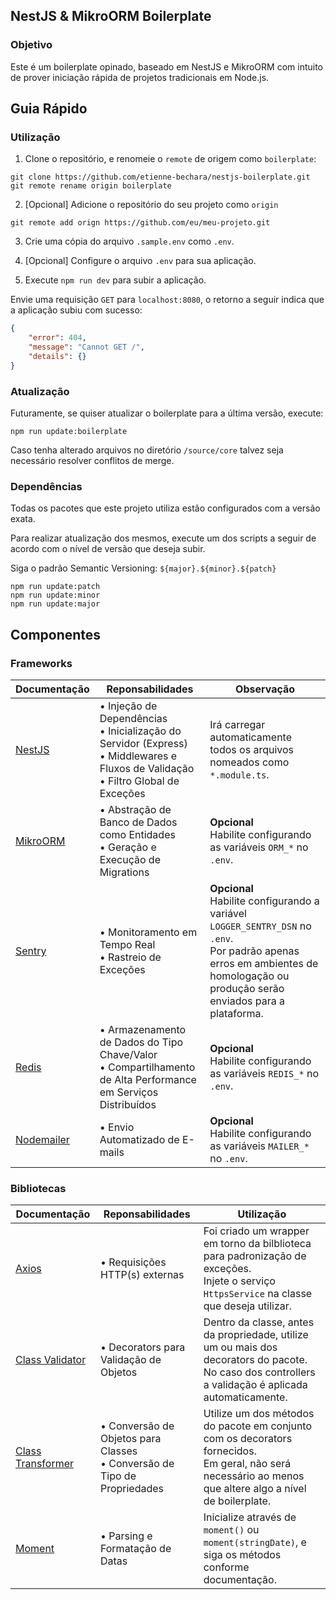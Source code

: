 ## NestJS & MikroORM Boilerplate

### Objetivo

Este é um boilerplate opinado, baseado em NestJS e MikroORM com intuito de prover iniciação rápida de projetos tradicionais em Node.js.


## Guia Rápido

### Utilização

1. Clone o repositório, e renomeie o `remote` de origem como `boilerplate`:

```shell
git clone https://github.com/etienne-bechara/nestjs-boilerplate.git
git remote rename origin boilerplate
```

2. [Opcional] Adicione o repositório do seu projeto como `origin`

```shell
git remote add orign https://github.com/eu/meu-projeto.git
```

3. Crie uma cópia do arquivo `.sample.env` como `.env`.

4. [Opcional] Configure o arquivo `.env` para sua aplicação.

5. Execute `npm run dev` para subir a aplicação.

Envie uma requisição `GET` para `localhost:8080`, o retorno a seguir indica que a aplicação subiu com sucesso:

```json
{
    "error": 404,
    "message": "Cannot GET /",
    "details": {}
}
```

### Atualização

Futuramente, se quiser atualizar o boilerplate para a última versão, execute:

```shell
npm run update:boilerplate
```

Caso tenha alterado arquivos no diretório `/source/core` talvez seja necessário resolver conflitos de merge.

### Dependências

Todas os pacotes que este projeto utiliza estão configurados com a versão exata.

Para realizar atualização dos mesmos, execute um dos scripts a seguir de acordo com o nível de versão que deseja subir.

Siga o padrão Semantic Versioning: `${major}.${minor}.${patch}`

```shell
npm run update:patch
npm run update:minor
npm run update:major
```


## Componentes

### Frameworks

Documentação | Reponsabilidades | Observação 
---|---|---
[NestJS](https://docs.nestjs.com/) | • Injeção de Dependências<br>• Inicialização do Servidor (Express)<br>• Middlewares e Fluxos de Validação<br>• Filtro Global de Exceções | Irá carregar automaticamente todos os arquivos nomeados como `*.module.ts`.
[MikroORM](https://mikro-orm.io/docs/installation) | • Abstração de Banco de Dados como Entidades<br>• Geração e Execução de Migrations | **Opcional**<br>Habilite configurando as variáveis `ORM_*` no `.env`.
[Sentry](https://www.npmjs.com/package/@sentry/node) | • Monitoramento em Tempo Real<br>• Rastreio de Exceções | **Opcional**<br>Habilite configurando a variável `LOGGER_SENTRY_DSN` no `.env`.<br>Por padrão apenas erros em ambientes de homologação ou produção serão enviados para a plataforma.
[Redis](https://www.npmjs.com/package/redis) | • Armazenamento de Dados do Tipo Chave/Valor<br>• Compartilhamento de Alta Performance em Serviços Distribuídos | **Opcional**<br>Habilite configurando as variáveis `REDIS_*` no `.env`.
[Nodemailer](https://nodemailer.com/about/) | • Envio Automatizado de E-mails | **Opcional**<br>Habilite configurando as variáveis `MAILER_*` no `.env`.

### Bibliotecas

Documentação | Reponsabilidades | Utilização 
---|---|---
[Axios](https://www.npmjs.com/package/axios)    | • Requisições HTTP(s) externas | Foi criado um wrapper em torno da bilblioteca para padronização de exceções.<br>Injete o serviço `HttpsService` na classe que deseja utilizar.
[Class Validator](https://www.npmjs.com/package/class-validator) | • Decorators para Validação de Objetos | Dentro da classe, antes da propriedade, utilize um ou mais dos decorators do pacote.<br>No caso dos controllers a validação é aplicada automaticamente.
[Class Transformer](https://www.npmjs.com/package/class-transformer) | • Conversão de Objetos para Classes<br>• Conversão de Tipo de Propriedades | Utilize um dos métodos do pacote em conjunto com os decorators fornecidos.<br>Em geral, não será necessário ao menos que altere algo a nível de boilerplate.
[Moment](https://www.npmjs.com/package/moment) | • Parsing e Formatação de Datas | Inicialize através de `moment()` ou `moment(stringDate)`, e siga os métodos conforme documentação.

